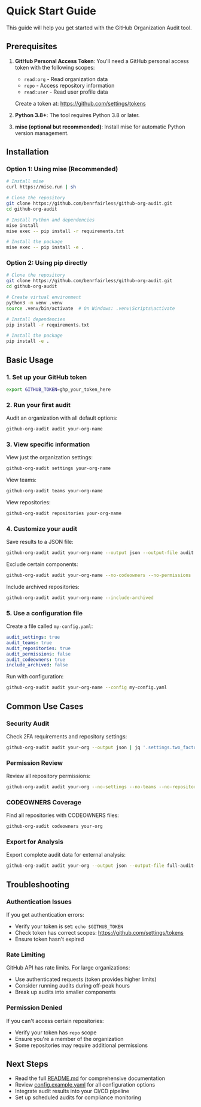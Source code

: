 # Quick Start Guide

This guide will help you get started with the GitHub Organization Audit tool.

## Prerequisites

1. **GitHub Personal Access Token**: You'll need a GitHub personal access token with the following scopes:
   - `read:org` - Read organization data
   - `repo` - Access repository information
   - `read:user` - Read user profile data

   Create a token at: https://github.com/settings/tokens

2. **Python 3.8+**: The tool requires Python 3.8 or later.

3. **mise (optional but recommended)**: Install mise for automatic Python version management.

## Installation

### Option 1: Using mise (Recommended)

```bash
# Install mise
curl https://mise.run | sh

# Clone the repository
git clone https://github.com/benrfairless/github-org-audit.git
cd github-org-audit

# Install Python and dependencies
mise install
mise exec -- pip install -r requirements.txt

# Install the package
mise exec -- pip install -e .
```

### Option 2: Using pip directly

```bash
# Clone the repository
git clone https://github.com/benrfairless/github-org-audit.git
cd github-org-audit

# Create virtual environment
python3 -m venv .venv
source .venv/bin/activate  # On Windows: .venv\Scripts\activate

# Install dependencies
pip install -r requirements.txt

# Install the package
pip install -e .
```

## Basic Usage

### 1. Set up your GitHub token

```bash
export GITHUB_TOKEN=ghp_your_token_here
```

### 2. Run your first audit

Audit an organization with all default options:
```bash
github-org-audit audit your-org-name
```

### 3. View specific information

View just the organization settings:
```bash
github-org-audit settings your-org-name
```

View teams:
```bash
github-org-audit teams your-org-name
```

View repositories:
```bash
github-org-audit repositories your-org-name
```

### 4. Customize your audit

Save results to a JSON file:
```bash
github-org-audit audit your-org-name --output json --output-file audit.json
```

Exclude certain components:
```bash
github-org-audit audit your-org-name --no-codeowners --no-permissions
```

Include archived repositories:
```bash
github-org-audit audit your-org-name --include-archived
```

### 5. Use a configuration file

Create a file called `my-config.yaml`:
```yaml
audit_settings: true
audit_teams: true
audit_repositories: true
audit_permissions: false
audit_codeowners: true
include_archived: false
```

Run with configuration:
```bash
github-org-audit audit your-org-name --config my-config.yaml
```

## Common Use Cases

### Security Audit

Check 2FA requirements and repository settings:
```bash
github-org-audit audit your-org --output json | jq '.settings.two_factor_requirement_enabled'
```

### Permission Review

Review all repository permissions:
```bash
github-org-audit audit your-org --no-settings --no-teams --no-repositories --no-codeowners --output table
```

### CODEOWNERS Coverage

Find all repositories with CODEOWNERS files:
```bash
github-org-audit codeowners your-org
```

### Export for Analysis

Export complete audit data for external analysis:
```bash
github-org-audit audit your-org --output json --output-file full-audit-$(date +%Y%m%d).json
```

## Troubleshooting

### Authentication Issues

If you get authentication errors:
- Verify your token is set: `echo $GITHUB_TOKEN`
- Check token has correct scopes: https://github.com/settings/tokens
- Ensure token hasn't expired

### Rate Limiting

GitHub API has rate limits. For large organizations:
- Use authenticated requests (token provides higher limits)
- Consider running audits during off-peak hours
- Break up audits into smaller components

### Permission Denied

If you can't access certain repositories:
- Verify your token has `repo` scope
- Ensure you're a member of the organization
- Some repositories may require additional permissions

## Next Steps

- Read the full [README.md](README.md) for comprehensive documentation
- Review [config.example.yaml](config.example.yaml) for all configuration options
- Integrate audit results into your CI/CD pipeline
- Set up scheduled audits for compliance monitoring
